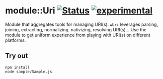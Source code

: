 
# module::Uri [![Status](https://github.com/Wandalen/wUri/workflows/Publish/badge.svg)](https://github.com/Wandalen/wUri/actions?query=workflow%3APublish) [![experimental](https://img.shields.io/badge/stability-experimental-orange.svg)](https://github.com/emersion/stability-badges#experimental)

Module that aggregates tools for managing URI(s). `wUri` leverages parsing, joining, extracting, normalizing, nativizing, resolving URI(s)... Use the module to get uniform experience from playing with URI(s) on different platforms.

## Try out
```
npm install
node sample/Sample.js
```

